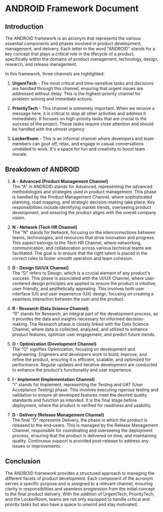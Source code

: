 # ANDROID Framework Document

## Introduction

The ANDROID framework is an acronym that represents the various essential components and phases involved in product development, management, and delivery. Each letter in the word "ANDROID" stands for a key concept that plays a critical role in the lifecycle of a product, specifically within the domains of product management, technology, design, research, and release management.

In this framework, three channels are highlighted:

1. **UrgentTech** - The most critical and time-sensitive tasks and decisions are handled through this channel, ensuring that urgent issues are addressed without delay. This is the highest-priority channel for problem-solving and immediate actions.

2. **PriorityTech** - This channel is extremely important. When we receive a message here, it is critical to stop all other activities and address it immediately. It focuses on high-priority tasks that are crucial to the success of the project. These tasks require close attention and should be handled with the utmost urgency

3. **LockerRoom** - This is an informal channel where developers and team members can goof off, relax, and engage in casual conversations unrelated to work. It's a space for fun and creativity to boost team morale.

## Breakdown of ANDROID

1. **A - Advanced (Product Management Channel)**  
   The "A" in ANDROID stands for Advanced, representing the advanced methodologies and strategies used in product management. This phase is handled by the Product Management Channel, where sophisticated planning, road mapping, and strategic decision-making take place. Key responsibilities include identifying market trends, overseeing product development, and ensuring the product aligns with the overall company vision.

2. **N - Network (Tech HR Channel)**  
   The "N" stands for Network, focusing on the interconnections between teams, technologies, and resources that drive innovation and progress. This aspect belongs to the Tech HR Channel, where networking, communication, and collaboration across various technical teams are facilitated. The goal is to ensure that the right talent is placed in the correct roles to foster smooth operation and team cohesion.

3. **D - Design (UI/UX Channel)**  
   The "D" refers to Design, which is a crucial element of any product's success. This phase is associated with the UI/UX Channel, where user-centered design principles are applied to ensure the product is intuitive, user-friendly, and aesthetically appealing. This involves both user interface (UI) and user experience (UX) design, focusing on creating a seamless interaction between the user and the product.

4. **R - Research (Data Science Channel)**  
   "R" stands for Research, an integral part of the development process, as it provides the data and insights necessary for informed decision-making. The Research phase is closely linked with the Data Science Channel, where data is collected, analyzed, and utilized to enhance product features, optimize user engagement, and predict future trends.

5. **O - Optimization (Development Channel)**  
The "O" signifies Optimization, focusing on development and engineering. Engineers and developers work to build, improve, and refine the product, ensuring it is efficient, scalable, and optimized for performance. Regular updates and iterative development are conducted to enhance the product's functionality and user experience.

6. **I - Implement (Implementation Channel)**  
   "I" stands for Implement, representing the Testing and UAT (User Acceptance Testing) phase. This involves executing rigorous testing and validation to ensure all developed features meet the desired quality standards and function as intended. It is the final stage before deployment, where the product is verified for readiness and usability.
  
8.  **D - Delivery (Release Management Channel)**  
   The final "D" represents Delivery, the phase in which the product is released to the end-users. This is managed by the Release Management Channel, responsible for coordinating and overseeing the deployment process, ensuring that the product is delivered on time, and maintaining quality. Continuous support is provided post-release to address any issues or improvements.

## Conclusion

The ANDROID framework provides a structured approach to managing the different facets of product development. Each component of the acronym serves a specific purpose and is assigned to a relevant channel, ensuring clarity in responsibilities and seamless progression from the initial concept to the final product delivery. With the addition of UrgentTech, PriorityTech, and the LockerRoom, teams are not only equipped to handle critical and priority tasks but also have a space to unwind and stay motivated.
